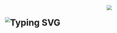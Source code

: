 <img align="right" src="https://visitor-badge.laobi.icu/badge?page_id=LuisL123.LuisL123" />

<h1 align="center">
    <img src="https://readme-typing-svg.herokuapp.com?
font=Jaro&size=35&duration=4000&pause=200&center=true&vCenter=true&random=false&width=435&lines=Hey+There!;I'm+Luis+Liu" alt="Typing SVG" />
</h1>
